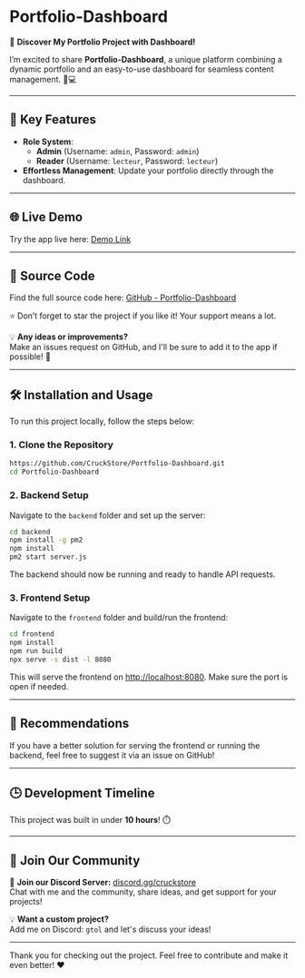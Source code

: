 # Portfolio-Dashboard

🚀 **Discover My Portfolio Project with Dashboard!**  

I’m excited to share **Portfolio-Dashboard**, a unique platform combining a dynamic portfolio and an easy-to-use dashboard for seamless content management. 🎨💻

---

## 🌟 Key Features

- **Role System**:
  - **Admin** (Username: `admin`, Password: `admin`)
  - **Reader** (Username: `lecteur`, Password: `lecteur`)
- **Effortless Management**: Update your portfolio directly through the dashboard.

---

## 🌐 Live Demo

Try the app live here: [Demo Link](http://83.150.218.36:8080/)

---

## 📂 Source Code

Find the full source code here: [GitHub - Portfolio-Dashboard](https://github.com/CruckStore/Portfolio-Dashboard)

⭐ Don’t forget to star the project if you like it! Your support means a lot. 

💡 **Any ideas or improvements?**  
Make an issues request on GitHub, and I'll be sure to add it to the app if possible! 🙌

---

## 🛠️ Installation and Usage

To run this project locally, follow the steps below:

### 1. Clone the Repository
```bash
https://github.com/CruckStore/Portfolio-Dashboard.git
cd Portfolio-Dashboard
```

### 2. Backend Setup
Navigate to the `backend` folder and set up the server:

```bash
cd backend
npm install -g pm2
npm install
pm2 start server.js
```

The backend should now be running and ready to handle API requests.

### 3. Frontend Setup
Navigate to the `frontend` folder and build/run the frontend:

```bash
cd frontend
npm install
npm run build
npx serve -s dist -l 8080
```

This will serve the frontend on [http://localhost:8080](http://localhost:8080). Make sure the port is open if needed.

---

## 🔧 Recommendations

If you have a better solution for serving the frontend or running the backend, feel free to suggest it via an issue on GitHub!

---

## :clock3: Development Timeline

This project was built in under **10 hours**! ⏱️

---

## 📣 Join Our Community

📢 **Join our Discord Server:** [discord.gg/cruckstore](https://discord.gg/cruckstore)  
Chat with me and the community, share ideas, and get support for your projects!

💡 **Want a custom project?**  
Add me on Discord: `gtol` and let's discuss your ideas!

---

Thank you for checking out the project. Feel free to contribute and make it even better! ❤️
